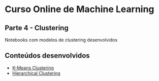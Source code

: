 # Curso Online de Machine Learning

## Parte 4 - Clustering

Notebooks com modelos de clustering desenvolvidos

## Conteúdos desenvolvidos

 - [K-Means Clustering](section1-k-means-clustering/k_means_clustering.ipynb)
 - [Hierarchical Clustering](section2-hierarchical-clustering/hierarchical_clustering.ipynb)